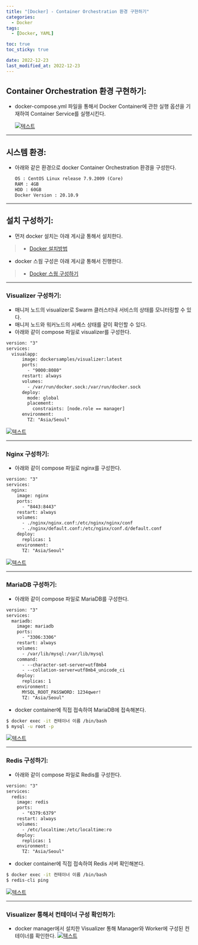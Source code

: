 ```yaml
---
title: "[Docker] - Container Orchestration 환경 구현하기"
categories:
  - Docker
tags:
  - [Docker, YAML]

toc: true
toc_sticky: true

date: 2022-12-23
last_modified_at: 2022-12-23
---
```


## Container Orchestration 환경 구현하기:
- docker-compose.yml 파일을 통해서 Docker Container에 관한 실행 옵션을 기재하여 Container Service를 실행시킨다.

    [![텍스트](/assets/images/docker/docker%20Container%20Orchestration%20%ED%99%98%EA%B2%BD%20%EA%B5%AC%ED%98%84%20%ED%99%94%EB%A9%B4.PNG)](/assets/images/docker/docker%20Container%20Orchestration%20%ED%99%98%EA%B2%BD%20%EA%B5%AC%ED%98%84%20%ED%99%94%EB%A9%B4.PNG)

* * *

## 시스템 환경:
- 아래와 같은 환경으로 docker Container Orchestration 환경을 구성한다.
    ```html
    OS : CentOS Linux release 7.9.2009 (Core)
    RAM : 4GB
    HDD : 60GB
    Docker Version : 20.10.9
    ```

* * *

## 설치 구성하기:
- 먼저 docker 설치는 아래 게시글 통해서 설치한다.
> * [Docker 설치방법](https://hwangyoonjae.github.io/Docker-Docker-%EC%84%A4%EC%B9%98%ED%95%98%EA%B8%B0/ "Docker 설치방법")


- docker 스웜 구성은 아래 게시글 통해서 진행한다.
> * [Docker 스웜 구성하기](https://hwangyoonjae.github.io/Docker-Docker-Swarm-%EA%B5%AC%EC%84%B1%ED%95%98%EA%B8%B0/ "Docker 스웜 구성하기")

* * *

### Visualizer 구성하기:
- 매니저 노드의 visualizer로 Swarm 클러스터내 서비스의 상태를 모니터링할 수 있다.
- 매니저 노드와 워커노드의 서베스 상태를 걑이 확인할 수 있다.
- 아래와 같이 compose 파일로 visualizer를 구성한다.
```html
version: "3"
services:
  visualapp:
      image: dockersamples/visualizer:latest
      ports:
        - "9000:8080"
      restart: always
      volumes:
        - /var/run/docker.sock:/var/run/docker.sock
      deploy:
        mode: global
        placement:
          constraints: [node.role == manager]
      environment:
        TZ: "Asia/Seoul"
```
[![텍스트](/assets/images/docker/docker%20visualizer%20%EA%B5%AC%EC%84%B1%20%ED%99%94%EB%A9%B4.PNG)](/assets/images/docker/docker%20visualizer%20%EA%B5%AC%EC%84%B1%20%ED%99%94%EB%A9%B4.PNG)

* * *

### Nginx 구성하기:
- 아래와 같이 compose 파일로 nginx를 구성한다.
```html
version: "3"
services:
  nginx:
    image: nginx
    ports:
      - "8443:8443"
    restart: always
    volumes:
      - ./nginx/nginx.conf:/etc/nginx/nginx/conf
      - ./nginx/default.conf:/etc/nginx/conf.d/default.conf
    deploy:
      replicas: 1
    environment:
      TZ: "Asia/Seoul"
```
[![텍스트](/assets/images/docker/docker%20nginx%20%EA%B5%AC%EC%84%B1%20%ED%99%94%EB%A9%B4.PNG)](/assets/images/docker/docker%20nginx%20%EA%B5%AC%EC%84%B1%20%ED%99%94%EB%A9%B4.PNG)

* * *

### MariaDB 구성하기:
- 아래와 같이 compose 파일로 MariaDB를 구성한다.
```html
version: "3"
services:
  mariadb:
    image: mariadb
    ports:
      - "3306:3306"
    restart: always
    volumes:
      - /var/lib/mysql:/var/lib/mysql
    command:
      - --character-set-server=utf8mb4
      - --collation-server=utf8mb4_unicode_ci
    deploy:
      replicas: 1
    environment:
      MYSQL_ROOT_PASSWORD: 1234qwer!
      TZ: "Asia/Seoul"
```

- docker container에 직접 접속하여 MariaDB에 접속해본다.
```bash
$ docker exec -it 컨테이너 이름 /bin/bash
$ mysql -u root -p
```
[![텍스트](/assets/images/docker/docker%20maria%20db%20%EA%B5%AC%EC%84%B1%20%ED%99%94%EB%A9%B4.PNG)](/assets/images/docker/docker%20maria%20db%20%EA%B5%AC%EC%84%B1%20%ED%99%94%EB%A9%B4.PNG)

* * *

### Redis 구성하기:
- 아래와 같이 compose 파일로 Redis를 구성한다.
```html
version: "3"
services:
  redis:
    image: redis
    ports:
      - "6379:6379"
    restart: always
    volumes:
      - /etc/localtime:/etc/localtime:ro
    deploy:
      replicas: 1
    environment:
      TZ: "Asia/Seoul"
```

- docker container에 직접 접속하여 Redis 서버 확인해본다.
```bash
$ docker exec -it 컨테이너 이름 /bin/bash
$ redis-cli ping
```
[![텍스트](/assets/images/docker/docker%20redis%20%EA%B5%AC%EC%84%B1%20%ED%99%94%EB%A9%B4.PNG)](/assets/images/docker/docker%20redis%20%EA%B5%AC%EC%84%B1%20%ED%99%94%EB%A9%B4.PNG)

* * *

### Visualizer 통해서 컨테이너 구성 확인하기:
- docker manager에서 설치한 Visualizer 통해 Manager와 Worker에 구성된 컨테이너를 확인한다.
[![텍스트](/assets/images/docker/docker%20manager%20worker%20%EC%BB%A8%ED%85%8C%EC%9D%B4%EB%84%88%20%EA%B5%AC%EC%84%B1%ED%99%94%EB%A9%B4.PNG)](/assets/images/docker/docker%20manager%20worker%20%EC%BB%A8%ED%85%8C%EC%9D%B4%EB%84%88%20%EA%B5%AC%EC%84%B1%ED%99%94%EB%A9%B4.PNG)